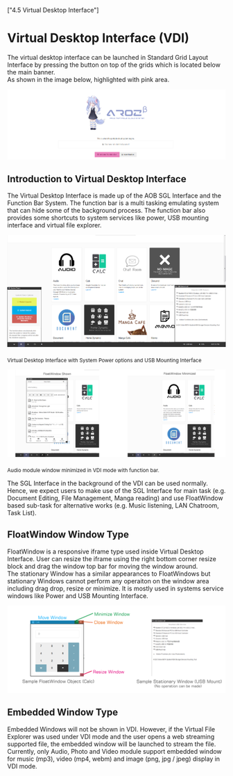["4.5 Virtual Desktop Interface"]
# Virtual Desktop Interface (VDI)
The virtual desktop interface can be launched in Standard Grid Layout Interface by 
pressing the button on top of the grids which is located below the main banner.  
As shown in the image below, highlighted with pink area.

![](../../img/beta/4.5%20Virtual%20Desktop%20Interface/enter_VDI_mode.png)

## Introduction to Virtual Desktop Interface
The Virtual Desktop Interface is made up of the AOB SGL Interface and the Function Bar System.
The function bar is a multi tasking emulating system that can hide some of the background process.
The function bar also provides some shortcuts to system services like power, USB mounting interface 
and virtual file explorer.

![](../../img/beta/4.5%20Virtual%20Desktop%20Interface/VDI_system_services.png)

<sub>Virtual Desktop Interface with System Power options and USB Mounting Interface</sub>

![](../../img/beta/4.5%20Virtual%20Desktop%20Interface/VDI_window_min.png)

<sub>Audio module window minimized in VDI mode with function bar.</sub>

The SGL Interface in the background of the VDI can be used normally. Hence, we expect users to make
use of the SGL Interface for main task (e.g. Document Editing, File Management, Manga reading) and
use FloatWindow based sub-task for alternative works (e.g. Music listening, LAN Chatroom, Task List).


## FloatWindow Window Type
FloatWindow is a responsive iframe type used inside Virtual Desktop Interface.
User can resize the iframe using the right bottom corner resize block and drag the window top bar
for moving the window around.  
The stationary Window has a similar appearances to FloatWindows but stationary Windows cannot perform
any operaiton on the window area including drag drop, resize or minimize. It is mostly used in systems
service windows like Power and USB Mounting Interface.

![](../../img/beta/4.5%20Virtual%20Desktop%20Interface/FloatWindow_and_Stationary_Window.png)

## Embedded Window Type
Embedded Windows will not be shown in VDI. However, if the Virtual File Explorer was used under
VDI mode and the user opens a web streaming supported file, the embedded window will be launched to 
stream the file. Currently, only Audio, Photo and Video module support embedded window for music (mp3), 
video (mp4, webm) and image (png, jpg / jpeg) display in VDI mode.

